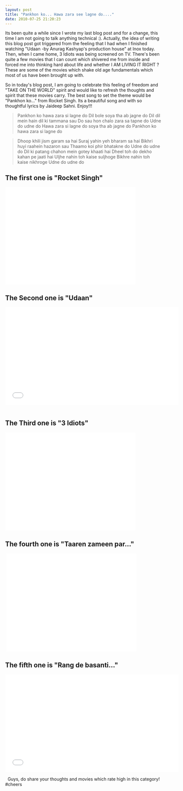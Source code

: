 ```yaml
---
layout: post
title: "Pankhon ko... Hawa zara see lagne do...."
date: 2010-07-25 21:20:23
---
```


Its been quite a while since I wrote my last blog post and for a change, this time I am not going to talk anything technical :). Actually, the idea of writing this blog post got triggered from the feeling that I had when I finished watching "Udaan -by Anurag Kashyap's production house" at Inox today. Then, when I came home, 3 Idiots was being screened on TV. There's been quite a few movies that I can count which shivered me from inside and forced me into thinking hard about life and whether I AM LIVING IT RIGHT ? These are some of the movies which shake old age fundamentals which most of us have been brought up with.

So in today's blog post, I am going to celebrate this feeling of freedom and "TAKE ON THE WORLD" spirit and would like to refresh the thoughts and spirit that these movies carry. The best song to set the theme would be "Pankhon ko..." from Rocket Singh. Its a beautiful song and with so thoughtful lyrics by Jaideep Sahni. Enjoy!!!

> Pankhon ko hawa zara si lagne do
> Dil bole soya tha ab jagne do
> Dil dil mein hain dil ki tammana sau
> Do sau hon chalo zara sa tapne do
> Udne do udne do
> Hawa zara si lagne do soya tha ab jagne do
> Pankhon ko hawa zara si lagne do

> Dhoop khili jism garam sa hai
> Suraj yahin yeh bharam sa hai
> Bikhri huyi raahein hazaron sau
> Thaamo koi phir bhatakne do
> Udne do udne do  Dil ki patang chahon mein gotey khaati hai
> Dheel toh do dekho kahan pe jaati hai
> Uljhe nahin toh kaise suljhoge
> Bikhre nahin toh kaise nikhroge
> Udne do udne do


## The first one is "Rocket Singh"

<iframe width="420" height="315" src="//www.youtube.com/embed/spD7G1uKBLQ" frameborder="0" allowfullscreen></iframe>


## The Second one is "Udaan"

<iframe width="560" height="315" src="//www.youtube.com/embed/3iCauE_5gMY" frameborder="0" allowfullscreen></iframe>
 

## The Third one is "3 Idiots"

<iframe width="420" height="315" src="//www.youtube.com/embed/HG_67QoSFo0" frameborder="0" allowfullscreen></iframe>
 

## The fourth one is "Taaren zameen par..."

 <iframe width="420" height="315" src="//www.youtube.com/embed/UhfJJ6SkWyM" frameborder="0" allowfullscreen></iframe>

## The fifth one is "Rang de basanti..."

<iframe width="560" height="315" src="//www.youtube.com/embed/JDpdprTGtCU" frameborder="0" allowfullscreen></iframe>

 
Guys, do share your thoughts and movies which rate high in this category! #cheers
